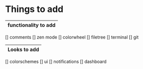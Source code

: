 # Things to add

| functionality to add |
|:-|
[] comments
[] zen mode
[] colorwheel
[] filetree
[] terminal 
[] git

| Looks to add |
|:-|
[] colorschemes
[] ui
[] notifications
[] dashboard


